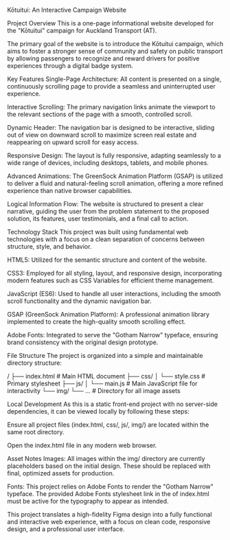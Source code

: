 Kōtuitui: An Interactive Campaign Website

Project Overview
This is a one-page informational website developed for the "Kōtuitui" campaign for Auckland Transport (AT).

The primary goal of the website is to introduce the Kōtuitui campaign, which aims to foster a stronger sense of community and safety on public transport by allowing passengers to recognize and reward drivers for positive experiences through a digital badge system.

Key Features
Single-Page Architecture: All content is presented on a single, continuously scrolling page to provide a seamless and uninterrupted user experience.

Interactive Scrolling: The primary navigation links animate the viewport to the relevant sections of the page with a smooth, controlled scroll.

Dynamic Header: The navigation bar is designed to be interactive, sliding out of view on downward scroll to maximize screen real estate and reappearing on upward scroll for easy access.

Responsive Design: The layout is fully responsive, adapting seamlessly to a wide range of devices, including desktops, tablets, and mobile phones.

Advanced Animations: The GreenSock Animation Platform (GSAP) is utilized to deliver a fluid and natural-feeling scroll animation, offering a more refined experience than native browser capabilities.

Logical Information Flow: The website is structured to present a clear narrative, guiding the user from the problem statement to the proposed solution, its features, user testimonials, and a final call to action.

Technology Stack
This project was built using fundamental web technologies with a focus on a clean separation of concerns between structure, style, and behavior.

HTML5: Utilized for the semantic structure and content of the website.

CSS3: Employed for all styling, layout, and responsive design, incorporating modern features such as CSS Variables for efficient theme management.

JavaScript (ES6): Used to handle all user interactions, including the smooth scroll functionality and the dynamic navigation bar.

GSAP (GreenSock Animation Platform): A professional animation library implemented to create the high-quality smooth scrolling effect.

Adobe Fonts: Integrated to serve the "Gotham Narrow" typeface, ensuring brand consistency with the original design prototype.

File Structure
The project is organized into a simple and maintainable directory structure:

/
├── index.html          # Main HTML document
├── css/
│   └── style.css       # Primary stylesheet
├── js/
│   └── main.js         # Main JavaScript file for interactivity
└── img/
    └── ...             # Directory for all image assets


Local Development
As this is a static front-end project with no server-side dependencies, it can be viewed locally by following these steps:

Ensure all project files (index.html, css/, js/, img/) are located within the same root directory.

Open the index.html file in any modern web browser.

Asset Notes
Images: All images within the img/ directory are currently placeholders based on the initial design. These should be replaced with final, optimized assets for production.

Fonts: This project relies on Adobe Fonts to render the "Gotham Narrow" typeface. The provided Adobe Fonts stylesheet link in the <head> of index.html must be active for the typography to appear as intended.

This project translates a high-fidelity Figma design into a fully functional and interactive web experience, with a focus on clean code, responsive design, and a professional user interface.